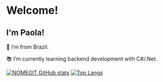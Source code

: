 # Welcome!

 

## I'm Paola!


:house_with_garden: I’m from Brazil.

:books: I’m currently learning backend development with C#/.Net.
 
[![NOMEGIT GitHub stats](https://github-readme-stats.vercel.app/api?username=&theme=radical)](/github-readme-stats)
[![Top Langs](https://github-readme-stats.vercel.app/api/top-langs/?username=Paola-Santanna&theme=radical&layout=compact)](https://github.com/paola-santanna/github-readme-stats)
